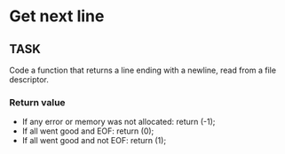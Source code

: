 # Get next line

## TASK

Code a function that returns a line ending with a newline, read from a file descriptor.

### Return value

- If any error or memory was not allocated: return (-1);
- If all went good and EOF: return (0);
- If all went good and not EOF: return (1);
